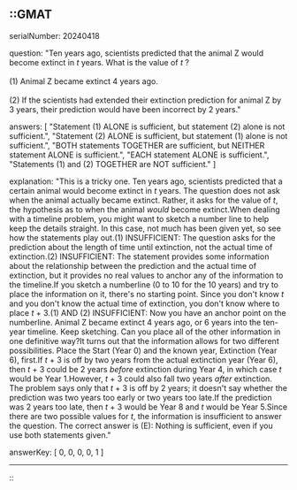 ::GMAT
---


serialNumber: 20240418

question: "Ten years ago, scientists predicted that the animal Z would become extinct in <i>t</i> years. What is the value of <i>t</i> ?<br><br>(1) Animal Z became extinct 4 years ago.<br><br>(2) If the scientists had extended their extinction prediction for animal Z by 3 years, their prediction would have been incorrect by 2 years."

answers: [
  "Statement (1) ALONE is sufficient, but statement (2) alone is not sufficient.",
  "Statement (2) ALONE is sufficient, but statement (1) alone is not sufficient.",
  "BOTH statements TOGETHER are sufficient, but NEITHER statement ALONE is sufficient.",
  "EACH statement ALONE is sufficient.",
  "Statements (1) and (2) TOGETHER are NOT sufficient."
]

explanation: "This is a tricky one. Ten years ago, scientists predicted that a certain animal would become extinct in <i>t</i> years. The question does not ask when the animal actually became extinct. Rather, it asks for the value of <i>t</i>, the hypothesis as to when the animal <i>would</i> become extinct.When dealing with a timeline problem, you might want to sketch a number line to help keep the details straight. In this case, not much has been given yet, so see how the statements play out.(1) INSUFFICIENT: The question asks for the prediction about the length of time until extinction, not the actual time of extinction.(2) INSUFFICIENT: The statement provides some information about the relationship between the prediction and the actual time of extinction, but it provides no real values to anchor any of the information to the timeline.If you sketch a numberline (0 to 10 for the 10 years) and try to place the information on it, there's no starting point. Since you don't know <i>t</i> and you don't know the actual time of extinction, you don't know where to place <i>t</i> + 3.(1) AND (2) INSUFFICIENT: Now you have an anchor point on the numberline. Animal Z became extinct 4 years ago, or 6 years into the ten-year timeline. Keep sketching. Can you place all of the other information in one definitive way?It turns out that the information allows for two different possibilities. Place the Start (Year 0) and the known year, Extinction (Year 6), first.If <i>t</i> + 3 is off by two years from the actual extinction year (Year 6), then <i>t</i> + 3 could be 2 years <i>before</i> extinction during Year 4, in which case <i>t</i> would be Year 1.However, <i>t</i> + 3 could also fall two years <i>after</i> extinction. The problem says only that <i>t</i> + 3 is off by 2 years; it doesn't say whether the prediction was two years too early or two years too late.If the prediction was 2 years too late, then <i>t</i> + 3 would be Year 8 and <i>t</i> would be Year 5.Since there are two possible values for <i>t</i>, the information is insufficient to answer the question. The correct answer is (E): Nothing is sufficient, even if you use both statements given."

answerKey: [
  0, 
  0, 
  0, 
  0, 
  1
]



---
::